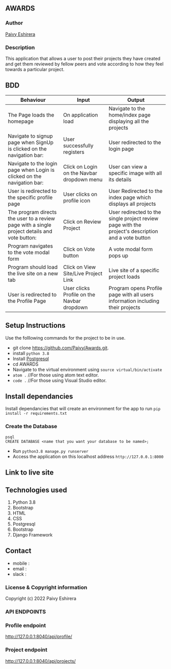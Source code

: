 ## AWARDS

### Author

[Paivy Eshirera](https://github.com/Paivy/Awards.git.)

### Description

This application that allows a user to post their projects they have created and get them reviewed by fellow peers and vote according to how they feel towards a particular project.

## BDD
| Behaviour                                                                   | Input                                        | Output                                                              |
|-----------------------------------------------------------------------------|----------------------------------------------|---------------------------------------------------------------------|
|  The Page loads the homepage                                                |  On application load                         |  Navigate to the home/index page displaying all the projects        |
|  Navigate to signup page when SignUp is clicked on the navigation bar:      |  User successfully registers                 |  User redirected to the login page                                  |
|  Navigate to the login page when Login is clicked on the navigation bar:    |  Click on Login on the Navbar dropdown menu  |  User can view a specific image with all its details                |
|  User is redirected to the specific profile page                            |  User clicks on profile icon                 |  User Redirected to the index page which displays all projects      |
|  The program directs the user to a review page with a single project details and vote button:     |  Click on Review Project  |  User redirected to the single project review page with the project's description and a vote button|
|  Program navigates to the vote modal form                                   |  Click on Vote button                        |  A vote modal form pops up                                          |
|  Program should load the live site on a new tab                             |  Click on View Site/Live Project Link           |  Live site of a specific project loads                           |
|  User is redirected to the Profile Page                                   |  User clicks Profile on the Navbar dropdown       |  Program opens Profile page with all users information including their projects   |


## Setup Instructions

Use the folllowing commands for the project to be in use.
* git clone https://github.com/Paivy/Awards.git.
* install `python 3.8`
* Install [Postgresql](https://www.postgresql.org/download/)
* cd AWARDS
* Navigate to the virtual environment using `source virtual/bin/activate`
* `atom .`  //For those using atom text editor.
* `code .`  //For those using Visual Studio editor.


## Install dependancies

Install dependancies that will create an environment for the app to run `pip install -r requirements.txt`

### Create the Database
```
psql
CREATE DATABASE <name that you want your database to be named>;
```
- Run `python3.8 manage.py runserver`
- Access the application on this localhost address `http://127.0.0.1:8000`

## Link to live site



## Technologies used

1. Python 3.8 
2. Bootstrap
3. HTML
4. CSS
5. Postgresql
6. Bootstrap
7. Django Framework

## Contact
- mobile :
- email : 
- slack : 

### License  & Copyright information
Copyright (c) 2022 Paivy Eshirera

### API ENDPOINTS
### Profile endpoint
http://127.0.0.1:8040/api/profile/

### Project endpoint
http://127.0.0.1:8040/api/projects/
